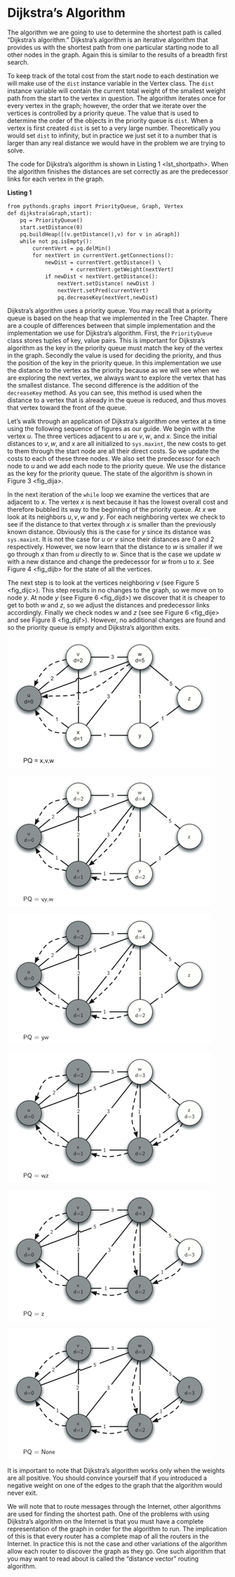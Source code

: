 Dijkstra’s Algorithm
====================

The algorithm we are going to use to determine the shortest path is
called “Dijkstra’s algorithm.” Dijkstra’s algorithm is an iterative
algorithm that provides us with the shortest path from one particular
starting node to all other nodes in the graph. Again this is similar to
the results of a breadth first search.

To keep track of the total cost from the start node to each destination
we will make use of the `dist` instance variable in the Vertex class.
The `dist` instance variable will contain the current total weight of
the smallest weight path from the start to the vertex in question. The
algorithm iterates once for every vertex in the graph; however, the
order that we iterate over the vertices is controlled by a priority
queue. The value that is used to determine the order of the objects in
the priority queue is `dist`. When a vertex is first created `dist` is
set to a very large number. Theoretically you would set `dist` to
infinity, but in practice we just set it to a number that is larger than
any real distance we would have in the problem we are trying to solve.

The code for Dijkstra’s algorithm is shown in
Listing 1 &lt;lst\_shortpath&gt;. When the algorithm finishes the
distances are set correctly as are the predecessor links for each vertex
in the graph.

**Listing 1**

    from pythonds.graphs import PriorityQueue, Graph, Vertex
    def dijkstra(aGraph,start):
        pq = PriorityQueue()
        start.setDistance(0)
        pq.buildHeap([(v.getDistance(),v) for v in aGraph])        
        while not pq.isEmpty():
            currentVert = pq.delMin()
            for nextVert in currentVert.getConnections():
                newDist = currentVert.getDistance() \
                        + currentVert.getWeight(nextVert)
                if newDist < nextVert.getDistance():
                    nextVert.setDistance( newDist )
                    nextVert.setPred(currentVert)
                    pq.decreaseKey(nextVert,newDist)

Dijkstra’s algorithm uses a priority queue. You may recall that a
priority queue is based on the heap that we implemented in the Tree
Chapter. There are a couple of differences between that simple
implementation and the implementation we use for Dijkstra’s algorithm.
First, the `PriorityQueue` class stores tuples of key, value pairs. This
is important for Dijkstra’s algorithm as the key in the priority queue
must match the key of the vertex in the graph. Secondly the value is
used for deciding the priority, and thus the position of the key in the
priority queue. In this implementation we use the distance to the vertex
as the priority because as we will see when we are exploring the next
vertex, we always want to explore the vertex that has the smallest
distance. The second difference is the addition of the `decreaseKey`
method. As you can see, this method is used when the distance to a
vertex that is already in the queue is reduced, and thus moves that
vertex toward the front of the queue.

Let’s walk through an application of Dijkstra’s algorithm one vertex at
a time using the following sequence of figures as our guide. We begin
with the vertex $u$. The three vertices adjacent to $u$ are $v,w,$ and
$x$. Since the initial distances to $v,w,$ and $x$ are all initialized
to `sys.maxint`, the new costs to get to them through the start node are
all their direct costs. So we update the costs to each of these three
nodes. We also set the predecessor for each node to $u$ and we add each
node to the priority queue. We use the distance as the key for the
priority queue. The state of the algorithm is shown in
Figure 3 &lt;fig\_dija&gt;.

In the next iteration of the `while` loop we examine the vertices that
are adjacent to $x$. The vertex $x$ is next because it has the lowest
overall cost and therefore bubbled its way to the beginning of the
priority queue. At $x$ we look at its neighbors $u,v,w$ and $y$. For
each neighboring vertex we check to see if the distance to that vertex
through $x$ is smaller than the previously known distance. Obviously
this is the case for $y$ since its distance was `sys.maxint`. It is not
the case for $u$ or $v$ since their distances are 0 and 2 respectively.
However, we now learn that the distance to $w$ is smaller if we go
through $x$ than from $u$ directly to $w$. Since that is the case we
update $w$ with a new distance and change the predecessor for $w$ from
$u$ to $x$. See Figure 4 &lt;fig\_dijb&gt; for the state of all the
vertices.

The next step is to look at the vertices neighboring $v$ (see
Figure 5 &lt;fig\_dijc&gt;). This step results in no changes to the
graph, so we move on to node $y$. At node $y$ (see
Figure 6 &lt;fig\_dijd&gt;) we discover that it is cheaper to get to
both $w$ and $z$, so we adjust the distances and predecessor links
accordingly. Finally we check nodes $w$ and $z$ (see see
Figure 6 &lt;fig\_dije&gt; and see Figure 8 &lt;fig\_dijf&gt;). However,
no additional changes are found and so the priority queue is empty and
Dijkstra’s algorithm exits.

![Figure 3: Tracing Dijkstra’s Algorithm](Figures/dijkstraa.png)

![Figure 4: Tracing Dijkstra’s Algorithm](Figures/dijkstrab.png)

![Figure 5: Tracing Dijkstra’s Algorithm](Figures/dijkstrac.png)

![Figure 6: Tracing Dijkstra’s Algorithm](Figures/dijkstrad.png)

![Figure 7: Tracing Dijkstra’s Algorithm](Figures/dijkstrae.png)

![Figure 8: Tracing Dijkstra’s Algorithm](Figures/dijkstraf.png)

It is important to note that Dijkstra’s algorithm works only when the
weights are all positive. You should convince yourself that if you
introduced a negative weight on one of the edges to the graph that the
algorithm would never exit.

We will note that to route messages through the Internet, other
algorithms are used for finding the shortest path. One of the problems
with using Dijkstra’s algorithm on the Internet is that you must have a
complete representation of the graph in order for the algorithm to run.
The implication of this is that every router has a complete map of all
the routers in the Internet. In practice this is not the case and other
variations of the algorithm allow each router to discover the graph as
they go. One such algorithm that you may want to read about is called
the “distance vector” routing algorithm.
